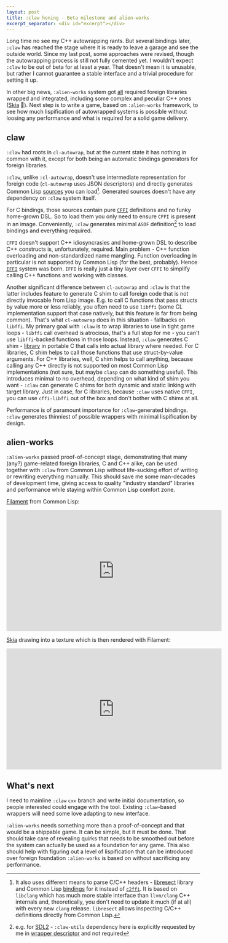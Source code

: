 ```yaml
---
layout: post
title: :claw honing - Beta milestone and alien-works
excerpt_separator: <div id="excerpt"></div>
---
```


Long time no see my C++ autowrapping rants. But several bindings later, `:claw`
has reached the stage where it is ready to leave a garage and see the outside
world. Since my last post, some approaches were revised, though the autowrapping
process is still not fully cemented yet. I wouldn't expect `:claw` to be out of
beta for at least a year. That doesn't mean it is unusable, but rather I cannot
guarantee a stable interface and a trivial procedure for setting it up.

In other big news, `:alien-works` system got
[all](https://github.com/borodust/alien-works/tree/b3cd069c0dfddf75fb0cf8f77065a08a537011cc#foundation)
required foreign libraries wrapped and integrated, including some complex and
peculiar C++ ones ([Skia](https://github.com/google/skia) 👀). Next step is to
write a game, based on `:alien-works` framework, to see how much lispification
of autowrapped systems is possible without loosing any performance and what is
required for a solid game delivery.

<div id="excerpt"></div>

## claw

`:claw` had roots in `cl-autowrap`, but at the current state it has nothing in
common with it, except for both being an automatic bindings generators for
foreign libraries.

`:claw`, unlike `:cl-autowrap`, doesn't use intermediate representation for
foreign code (`cl-autowrap` uses JSON descriptors) and directly generates Common
Lisp
[sources](https://github.com/borodust/claw-sdl/blob/115adfd0d0814b133fedfd927ff7e730b77c047d/bindings/x86_64-pc-linux-gnu.lisp)
you can load[^1]. Generated sources doesn't have any dependency on `:claw` system
itself.

For C bindings, those sources contain pure
[`CFFI`](https://common-lisp.net/project/cffi/) definitions and no funky
home-grown DSL. So to load them you only need to ensure `CFFI` is present in an
image. Conveniently, `:claw` generates minimal `ASDF` definition[^2] to load
bindings and everything required.

`CFFI` doesn't support C++ idiosyncrasies and home-grown DSL to describe C++
constructs is, unfortunately, required. Main problem - C++ function overloading
and non-standardized name mangling. Function overloading in particular is not
supported by Common Lisp (for the best, probably). Hence
[`IFFI`](https://github.com/borodust/claw/blob/e1c36fcfec9cf7bce47ab4b3cfe6f8ee19d5722f/iffi.asd)
system was born. `IFFI` is really just a tiny layer over `CFFI` to simplify
calling C++ functions and working with classes.

Another significant difference between `cl-autowrap` and `:claw` is that the
latter includes feature to generate C shim to call foreign code that is not
directly invocable from Lisp image. E.g. to call C functions that pass structs
by value more or less reliably, you often need to use `libffi` (some CL
implementation support that case natively, but this feature is far from being
common). That's what `cl-autowrap` does in this situation - fallbacks on
`libffi`. My primary goal with `:claw` is to wrap libraries to use in tight game
loops - `libffi` call overhead is atrocious, that's a full stop for me - you
can't use `libffi`-backed functions in those loops. Instead, `:claw` generates C
shim -
[library](https://github.com/borodust/claw-sdl/blob/115adfd0d0814b133fedfd927ff7e730b77c047d/src/lib/adapter.x86_64-pc-linux-gnu.c)
in portable C that calls into actual library where needed. For C libraries, C
shim helps to call those functions that use struct-by-value arguments. For C++
libraries, well, C shim helps to call anything, because calling any C++ directly
is not supported on most Common Lisp implementations (not sure, but maybe
`clasp` can do something useful). This introduces minimal to no overhead,
depending on what kind of shim you want - `:claw` can generate C shims for both
dynamic and static linking with target library. Just in case, for C libraries,
because `:claw` uses native `CFFI`, you can use `cffi-libffi` out of the box and
don't bother with C shims at all.

Performance is of paramount importance for `:claw`-generated bindings. `:claw`
generates thinniest of possible wrappers with minimal lispification by design.

## alien-works

`:alien-works` passed proof-of-concept stage, demonstrating that many (any?)
game-related foreign libraries, C and C++ alike, can be used together with
`:claw` from Common Lisp without life-sucking effort of writing or rewriting
everything manually. This should save me some man-decades of development time,
giving access to quality "industry standard" libraries and performance while
staying within Common Lisp comfort zone.

[Filament](https://github.com/google/filament) from Common Lisp:
<iframe width="560" height="315" sandbox="allow-same-origin allow-scripts allow-popups" src="https://peertube.social/videos/embed/0fafcb0f-20c9-411f-8919-31c0c0725b96" frameborder="0" allowfullscreen></iframe>

[Skia](https://github.com/google/skia) drawing into a texture which is then rendered with Filament:
<iframe width="560" height="315" sandbox="allow-same-origin allow-scripts allow-popups" src="https://peertube.social/videos/embed/723669b8-f3f1-47ac-9769-b8b2b66ab953" frameborder="0" allowfullscreen></iframe>

## What's next

I need to mainline `:claw` `cxx` branch and write initial documentation, so
people interested could engage with the tool. Existing `:claw`-based wrappers
will need some love adapting to new interface.


`:alien-works` needs something more than a proof-of-concept and that would be a
shippable game. It can be simple, but it must be done. That should take care of
revealing quirks that needs to be smoothed out before the system can actually be
used as a foundation for any game. This also should help with figuring out a
level of lispification that can be introduced over foreign foundation
`:alien-works` is based on without sacrificing any performance.


[^1]: It also uses different means to parse C/C++ headers -
    [libresect](https://github.com/borodust/libresect) library and Common Lisp
    [bindings](https://github.com/borodust/cl-resect) for it instead of
    [`c2ffi`](https://github.com/rpav/c2ffi). It is based on `libclang` which
    has much more stable interface than `llvm/clang` C++ internals and,
    theoretically, you don't need to update it much (if at all) with every new
    `clang` release. `libresect` allows inspecting C/C++ definitions directly
    from Common Lisp.


[^2]: e.g. for
    [SDL2](https://github.com/borodust/claw-sdl/blob/115adfd0d0814b133fedfd927ff7e730b77c047d/claw-sdl-bindings.asd) -
    `:claw-utils` dependency here is explicitly requested by me in [wrapper
    descriptor](https://github.com/borodust/claw-sdl/blob/115adfd0d0814b133fedfd927ff7e730b77c047d/src/claw.lisp#L14)
    and not required
